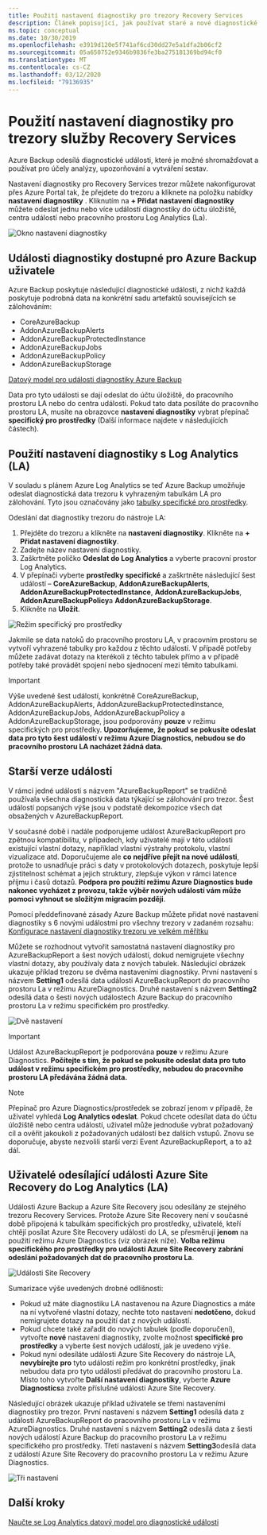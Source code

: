```yaml
---
title: Použití nastavení diagnostiky pro trezory Recovery Services
description: Článek popisující, jak používat staré a nové diagnostické události pro Azure Backup
ms.topic: conceptual
ms.date: 10/30/2019
ms.openlocfilehash: e3919d120e5f741af6cd30dd27e5a1dfa2b06cf2
ms.sourcegitcommit: 05a650752e9346b9836fe3ba275181369bd94cf0
ms.translationtype: MT
ms.contentlocale: cs-CZ
ms.lasthandoff: 03/12/2020
ms.locfileid: "79136935"
---
```

# <a name="using-diagnostics-settings-for-recovery-services-vaults"></a>Použití nastavení diagnostiky pro trezory služby Recovery Services

Azure Backup odesílá diagnostické události, které je možné shromažďovat a používat pro účely analýzy, upozorňování a vytváření sestav. 

Nastavení diagnostiky pro Recovery Services trezor můžete nakonfigurovat přes Azure Portal tak, že přejdete do trezoru a kliknete na položku nabídky **nastavení diagnostiky** . Kliknutím na **+ Přidat nastavení diagnostiky** můžete odeslat jednu nebo více událostí diagnostiky do účtu úložiště, centra událostí nebo pracovního prostoru Log Analytics (La).

![Okno nastavení diagnostiky](./media/backup-azure-diagnostics-events/diagnostics-settings-blade.png)

## <a name="diagnostics-events-available-for-azure-backup-users"></a>Události diagnostiky dostupné pro Azure Backup uživatele

Azure Backup poskytuje následující diagnostické události, z nichž každá poskytuje podrobná data na konkrétní sadu artefaktů souvisejících se zálohováním:

* CoreAzureBackup
* AddonAzureBackupAlerts
* AddonAzureBackupProtectedInstance
* AddonAzureBackupJobs
* AddonAzureBackupPolicy
* AddonAzureBackupStorage

[Datový model pro události diagnostiky Azure Backup](https://docs.microsoft.com/azure/backup/backup-azure-reports-data-model)

Data pro tyto události se dají odeslat do účtu úložiště, do pracovního prostoru LA nebo do centra událostí. Pokud tato data posíláte do pracovního prostoru LA, musíte na obrazovce **nastavení diagnostiky** vybrat přepínač **specifický pro prostředky** (Další informace najdete v následujících částech).

## <a name="using-diagnostics-settings-with-log-analytics-la"></a>Použití nastavení diagnostiky s Log Analytics (LA)

V souladu s plánem Azure Log Analytics se teď Azure Backup umožňuje odeslat diagnostická data trezoru k vyhrazeným tabulkám LA pro zálohování. Tyto jsou označovány jako [tabulky specifické pro prostředky](https://docs.microsoft.com/azure/azure-monitor/platform/resource-logs-collect-workspace#resource-specific).

Odeslání dat diagnostiky trezoru do nástroje LA:

1.  Přejděte do trezoru a klikněte na **nastavení diagnostiky**. Klikněte na **+ Přidat nastavení diagnostiky**.
2.  Zadejte název nastavení diagnostiky.
3.  Zaškrtněte políčko **Odeslat do Log Analytics** a vyberte pracovní prostor Log Analytics.
4.  V přepínači vyberte **prostředky specifické** a zaškrtněte následující šest událostí – **CoreAzureBackup**, **AddonAzureBackupAlerts**, **AddonAzureBackupProtectedInstance**, **AddonAzureBackupJobs**, **AddonAzureBackupPolicy**a **AddonAzureBackupStorage**.
5.  Klikněte na **Uložit**.

![Režim specifický pro prostředky](./media/backup-azure-diagnostics-events/resource-specific-blade.png)

Jakmile se data natoků do pracovního prostoru LA, v pracovním prostoru se vytvoří vyhrazené tabulky pro každou z těchto událostí. V případě potřeby můžete zadávat dotazy na kterékoli z těchto tabulek přímo a v případě potřeby také provádět spojení nebo sjednocení mezi těmito tabulkami.

> [!IMPORTANT]
> Výše uvedené šest událostí, konkrétně CoreAzureBackup, AddonAzureBackupAlerts, AddonAzureBackupProtectedInstance, AddonAzureBackupJobs, AddonAzureBackupPolicy a AddonAzureBackupStorage, jsou podporovány **pouze** v režimu specifických pro prostředky. **Upozorňujeme, že pokud se pokusíte odeslat data pro tyto šest událostí v režimu Azure Diagnostics, nebudou se do pracovního prostoru LA nacházet žádná data.**

## <a name="legacy-event"></a>Starší verze události

V rámci jedné události s názvem "AzureBackupReport" se tradičně používala všechna diagnostická data týkající se zálohování pro trezor. Šest událostí popsaných výše jsou v podstatě dekompozice všech dat obsažených v AzureBackupReport. 

V současné době i nadále podporujeme událost AzureBackupReport pro zpětnou kompatibilitu, v případech, kdy uživatelé mají v této události existující vlastní dotazy, například vlastní výstrahy protokolu, vlastní vizualizace atd. Doporučujeme ale **co nejdříve přejít na nové události**, protože to usnadňuje práci s daty v protokolových dotazech, poskytuje lepší zjistitelnost schémat a jejich struktury, zlepšuje výkon v rámci latence příjmu i časů dotazů. **Podpora pro použití režimu Azure Diagnostics bude nakonec vycházet z provozu, takže výběr nových událostí vám může pomoci vyhnout se složitým migracím později**.

Pomocí předdefinované zásady Azure Backup můžete přidat nové nastavení diagnostiky s 6 novými událostmi pro všechny trezory v zadaném rozsahu: [Konfigurace nastavení diagnostiky trezoru ve velkém měřítku](https://docs.microsoft.com/azure/backup/azure-policy-configure-diagnostics)

Můžete se rozhodnout vytvořit samostatná nastavení diagnostiky pro AzureBackupReport a šest nových událostí, dokud nemigrujete všechny vlastní dotazy, aby používaly data z nových tabulek. Následující obrázek ukazuje příklad trezoru se dvěma nastaveními diagnostiky. První nastavení s názvem **Setting1** odesílá data události AzureBackupReport do pracovního prostoru La v režimu AzureDiagnostics. Druhé nastavení s názvem **Setting2** odesílá data o šesti nových událostech Azure Backup do pracovního prostoru La v režimu specifickém pro prostředky.

![Dvě nastavení](./media/backup-azure-diagnostics-events/two-settings-example.png)

> [!IMPORTANT]
> Událost AzureBackupReport je podporována **pouze** v režimu Azure Diagnostics. **Počítejte s tím, že pokud se pokusíte odeslat data pro tuto událost v režimu specifickém pro prostředky, nebudou do pracovního prostoru LA předávána žádná data.**

> [!NOTE]
> Přepínač pro Azure Diagnostics/prostředek se zobrazí jenom v případě, že uživatel vyhledá **Log Analytics odeslat**. Pokud chcete odesílat data do účtu úložiště nebo centra událostí, uživatel může jednoduše vybrat požadovaný cíl a ověřit jakoukoli z požadovaných událostí bez dalších vstupů. Znovu se doporučuje, abyste nezvolili starší verzi Event AzureBackupReport, a to až dál.

## <a name="users-sending-azure-site-recovery-events-to-log-analytics-la"></a>Uživatelé odesílající události Azure Site Recovery do Log Analytics (LA)

Události Azure Backup a Azure Site Recovery jsou odesílány ze stejného trezoru Recovery Services. Protože Azure Site Recovery není v současné době připojená k tabulkám specifických pro prostředky, uživatelé, kteří chtějí posílat Azure Site Recovery události do LA, se přesměrují **jenom** na použití režimu Azure Diagnostics (viz obrázek níže). **Volba režimu specifického pro prostředky pro události Azure Site Recovery zabrání odeslání požadovaných dat do pracovního prostoru La**.

![Události Site Recovery](./media/backup-azure-diagnostics-events/site-recovery-settings.png)

Sumarizace výše uvedených drobné odlišnosti:

* Pokud už máte diagnostiku LA nastavenou na Azure Diagnostics a máte na ní vytvořené vlastní dotazy, nechte toto nastavení **nedotčeno**, dokud nemigrujete dotazy na použití dat z nových událostí.
* Pokud chcete také zařadit do nových tabulek (podle doporučení), vytvořte **nové** nastavení diagnostiky, zvolte možnost **specifické pro prostředky** a vyberte šest nových událostí, jak je uvedeno výše.
* Pokud nyní odesíláte události Azure Site Recovery do nástroje LA, **nevybírejte pro** tyto události režim pro konkrétní prostředky, jinak nebudou data pro tyto události předávat do pracovního prostoru La. Místo toho vytvořte **Další nastavení diagnostiky**, vyberte **Azure Diagnostics**a zvolte příslušné události Azure Site Recovery.

Následující obrázek ukazuje příklad uživatele se třemi nastaveními diagnostiky pro trezor. První nastavení s názvem **Setting1** odesílá data z události AzureBackupReport do pracovního prostoru La v režimu AzureDiagnostics. Druhé nastavení s názvem **Setting2** odesílá data z šesti nových událostí Azure Backup do pracovního prostoru La v režimu specifického pro prostředky. Třetí nastavení s názvem **Setting3**odesílá data z událostí Azure Site Recovery do pracovního prostoru La v režimu Azure Diagnostics.

![Tři nastavení](./media/backup-azure-diagnostics-events/three-settings-example.png)

## <a name="next-steps"></a>Další kroky

[Naučte se Log Analytics datový model pro diagnostické události](https://docs.microsoft.com/azure/backup/backup-azure-reports-data-model)
